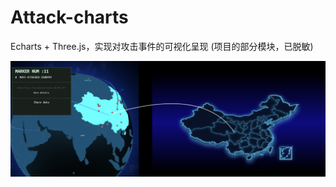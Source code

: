 # Attack-charts
Echarts + Three.js，实现对攻击事件的可视化呈现
(项目的部分模块，已脱敏)

![image](https://github.com/LittleWhitechun/SDU-Weibo/blob/main/%E9%A2%84%E8%A7%88/attack.png)

